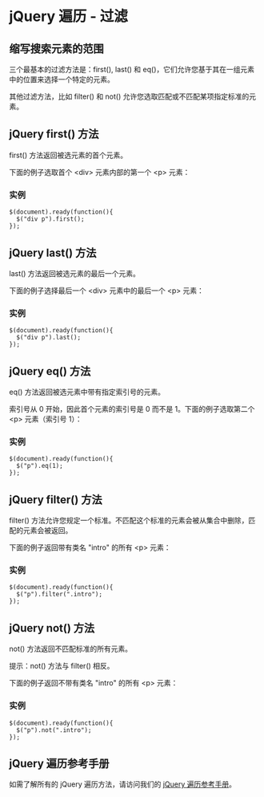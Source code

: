
# jQuery 遍历 - 过滤




## 缩写搜索元素的范围

三个最基本的过滤方法是：first(), last() 和 eq()，它们允许您基于其在一组元素中的位置来选择一个特定的元素。

其他过滤方法，比如 filter() 和 not() 允许您选取匹配或不匹配某项指定标准的元素。

## jQuery first() 方法

first() 方法返回被选元素的首个元素。

下面的例子选取首个 &lt;div&gt; 元素内部的第一个 &lt;p&gt; 元素：

### 实例

```
$(document).ready(function(){
  $("div p").first();
});

```



## jQuery last() 方法

last() 方法返回被选元素的最后一个元素。

下面的例子选择最后一个 &lt;div&gt; 元素中的最后一个 &lt;p&gt; 元素：

### 实例

```
$(document).ready(function(){
  $("div p").last();
});

```



## jQuery eq() 方法

eq() 方法返回被选元素中带有指定索引号的元素。

索引号从 0 开始，因此首个元素的索引号是 0 而不是 1。下面的例子选取第二个 &lt;p&gt; 元素（索引号 1）：

### 实例

```
$(document).ready(function(){
  $("p").eq(1);
});

```



## jQuery filter() 方法

filter() 方法允许您规定一个标准。不匹配这个标准的元素会被从集合中删除，匹配的元素会被返回。

下面的例子返回带有类名 "intro" 的所有 &lt;p&gt; 元素：

### 实例

```
$(document).ready(function(){
  $("p").filter(".intro");
});

```



## jQuery not() 方法

not() 方法返回不匹配标准的所有元素。

提示：not() 方法与 filter() 相反。

下面的例子返回不带有类名 "intro" 的所有 &lt;p&gt; 元素：

### 实例

```
$(document).ready(function(){
  $("p").not(".intro");
});

```



## jQuery 遍历参考手册

如需了解所有的 jQuery 遍历方法，请访问我们的 [jQuery 遍历参考手册](/jquery/jquery_ref_traversing.asp "jQuery 参考手册 - 遍历")。




